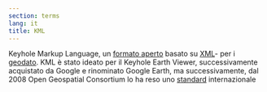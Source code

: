 ```yaml
---
section: terms
lang: it
title: KML
---
```


Keyhole Markup Language, un [formato aperto](/glossary/it/terms/open-format/) basato su [XML](/glossary/it/terms/xml/)- per i [geodato](/glossary/en/terms/geodata/). KML è stato ideato per il Keyhole Earth Viewer, successivamente acquistato da Google e rinominato Google Earth, ma successivamente, dal 2008 Open Geospatial Consortium lo ha reso uno [standard](/glossary/en/terms/standard/) internazionale 
